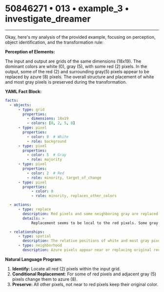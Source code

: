 # 50846271 • 013 • example_3 • investigate_dreamer

---
Okay, here's my analysis of the provided example, focusing on perception, object identification, and the transformation rule:

**Perception of Elements:**

The input and output are grids of the same dimensions (18x19). The dominant colors are white (0), gray (5), with some red (2) pixels. In the output, some of the red (2) and surrounding gray(5) pixels appear to be replaced by azure (8) pixels. The overall structure and placement of white and most gray pixels is preserved during the transformation.

**YAML Fact Block:**



```yaml
facts:
  - objects:
      - type: grid
        properties:
          - dimensions: 18x19
          - colors: [0, 2, 5, 8]
      - type: pixel
        properties:
          - color: 0  # White
          - role: background
      - type: pixel
        properties:
          - color: 5  # Gray
          - role: majority
      - type: pixel
        properties:
          - color: 2  # Red
          - role: minority, target_of_change
      - type: pixel
        properties:
            - color: 8
            - role: minority, replaces_other_colors

  - actions:
      - type: replace
        description: Red pixels and some neighboring gray are replaced by azure.
        details: >
            Replacement seems to be local to the red pixels. Some gray are replaced

  - relationships:
      - type: spatial
        description: The relative positions of white and most gray pixels remain constant.
      - type: neighborhood
        description: Azure pixels appear near or replacing original red pixels.
```



**Natural Language Program:**

1.  **Identify:** Locate all red (2) pixels within the input grid.
2.  **Conditional Replacement**: For some of red pixels and adjacent gray (5) pixels change them to azure (8).
3.  **Preserve:** All other pixels, not near to red pixels keep their original color.

